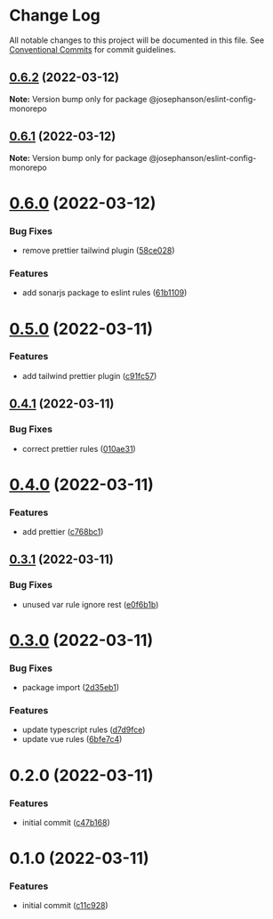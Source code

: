 # Change Log

All notable changes to this project will be documented in this file.
See [Conventional Commits](https://conventionalcommits.org) for commit guidelines.

## [0.6.2](https://github.com/JosephAnson/eslint-config-vue-2/compare/v0.6.1...v0.6.2) (2022-03-12)

**Note:** Version bump only for package @josephanson/eslint-config-monorepo





## [0.6.1](https://github.com/JosephAnson/eslint-config-vue-2/compare/v0.6.0...v0.6.1) (2022-03-12)

**Note:** Version bump only for package @josephanson/eslint-config-monorepo





# [0.6.0](https://github.com/JosephAnson/eslint-config-vue-2/compare/v0.5.0...v0.6.0) (2022-03-12)


### Bug Fixes

* remove prettier tailwind plugin ([58ce028](https://github.com/JosephAnson/eslint-config-vue-2/commit/58ce02817dd70b9aea37bc678de19414e0e65481))


### Features

* add sonarjs package to eslint rules ([61b1109](https://github.com/JosephAnson/eslint-config-vue-2/commit/61b1109a6d40402056ff038dd0767579876a04e5))





# [0.5.0](https://github.com/JosephAnson/eslint-config-vue-2/compare/v0.4.1...v0.5.0) (2022-03-11)


### Features

* add tailwind prettier plugin ([c91fc57](https://github.com/JosephAnson/eslint-config-vue-2/commit/c91fc5776077dd388bf5859f76c031c5f983ea9e))





## [0.4.1](https://github.com/JosephAnson/eslint-config-vue-2/compare/v0.4.0...v0.4.1) (2022-03-11)


### Bug Fixes

* correct prettier rules ([010ae31](https://github.com/JosephAnson/eslint-config-vue-2/commit/010ae3173bc6476724a7852fa6b9815c73ec31dc))





# [0.4.0](https://github.com/JosephAnson/eslint-config-vue-2/compare/v0.3.1...v0.4.0) (2022-03-11)


### Features

* add prettier ([c768bc1](https://github.com/JosephAnson/eslint-config-vue-2/commit/c768bc165fa51744b39cfbcfb104c129e195c5dc))





## [0.3.1](https://github.com/JosephAnson/eslint-config-vue-2/compare/v0.3.0...v0.3.1) (2022-03-11)


### Bug Fixes

* unused var rule ignore rest ([e0f6b1b](https://github.com/JosephAnson/eslint-config-vue-2/commit/e0f6b1b605c8a7daefc3d604af49b00a05fb85c3))





# [0.3.0](https://github.com/JosephAnson/eslint-config-vue-2/compare/v0.2.0...v0.3.0) (2022-03-11)


### Bug Fixes

* package import ([2d35eb1](https://github.com/JosephAnson/eslint-config-vue-2/commit/2d35eb1f5059d25503f42d1f874dc52393eaa7ab))


### Features

* update typescript rules ([d7d9fce](https://github.com/JosephAnson/eslint-config-vue-2/commit/d7d9fce552a0b2d727a50f4ba22e105ba7bf0bce))
* update vue rules ([6bfe7c4](https://github.com/JosephAnson/eslint-config-vue-2/commit/6bfe7c4180a0c869e54f15c3c2042d30e1ec36f1))





# 0.2.0 (2022-03-11)


### Features

* initial commit ([c47b168](https://github.com/JosephAnson/eslint-config-vue-2/commit/c47b16870580f0a98d5e22ece96017be59791912))





# 0.1.0 (2022-03-11)


### Features

* initial commit ([c11c928](https://github.com/JosephAnson/eslint-config-vue-2/commit/c11c9284bc4ff7f443523292fbdc9bf3929595d8))
